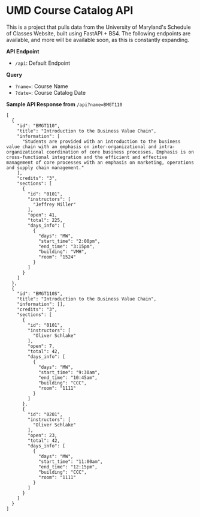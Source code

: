 # UMD Course Catalog API
This is a project that pulls data from the University of Maryland's Schedule of Classes Website, built using FastAPI + BS4. The following endpoints are available, and more will be available soon, as this is constantly expanding. 

**API Endpoint**

-  `/api`: Default Endpoint

**Query**

- `?name=`: Course Name 
- `?date=`: Course Catalog Date

**Sample API Response from** `/api?name=BMGT110`
```
[
  {
    "id": "BMGT110",
    "title": "Introduction to the Business Value Chain",
    "information": [
      "Students are provided with an introduction to the business value chain with an emphasis on inter-organizational and intra-organizational coordination of core business processes. Emphasis is on cross-functional integration and the efficient and effective management of core processes with an emphasis on marketing, operations and supply chain management."
    ],
    "credits": "3",
    "sections": [
      {
        "id": "0101",
        "instructors": [
          "Jeffrey Miller"
        ],
        "open": 41,
        "total": 225,
        "days_info": [
          {
            "days": "MW",
            "start_time": "2:00pm",
            "end_time": "3:15pm",
            "building": "VMH",
            "room": "1524"
          }
        ]
      }
    ]
  },
  {
    "id": "BMGT110S",
    "title": "Introduction to the Business Value Chain",
    "information": [],
    "credits": "3",
    "sections": [
      {
        "id": "0101",
        "instructors": [
          "Oliver Schlake"
        ],
        "open": 7,
        "total": 42,
        "days_info": [
          {
            "days": "MW",
            "start_time": "9:30am",
            "end_time": "10:45am",
            "building": "CCC",
            "room": "1111"
          }
        ]
      },
      {
        "id": "0201",
        "instructors": [
          "Oliver Schlake"
        ],
        "open": 23,
        "total": 42,
        "days_info": [
          {
            "days": "MW",
            "start_time": "11:00am",
            "end_time": "12:15pm",
            "building": "CCC",
            "room": "1111"
          }
        ]
      }
    ]
  }
]
```
